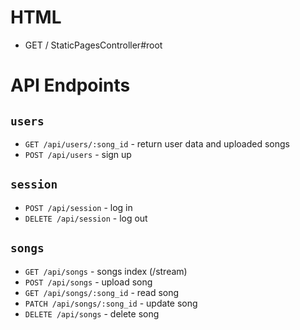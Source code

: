 # HTML

* GET / StaticPagesController#root

# API Endpoints

## `users`

* `GET /api/users/:song_id` - return user data and uploaded songs
* `POST /api/users` - sign up

## `session`

* `POST /api/session` - log in
* `DELETE /api/session` - log out

## `songs`

* `GET /api/songs` - songs index (/stream)
* `POST /api/songs` - upload song
* `GET /api/songs/:song_id` - read song
* `PATCH /api/songs/:song_id` - update song
* `DELETE /api/songs` - delete song